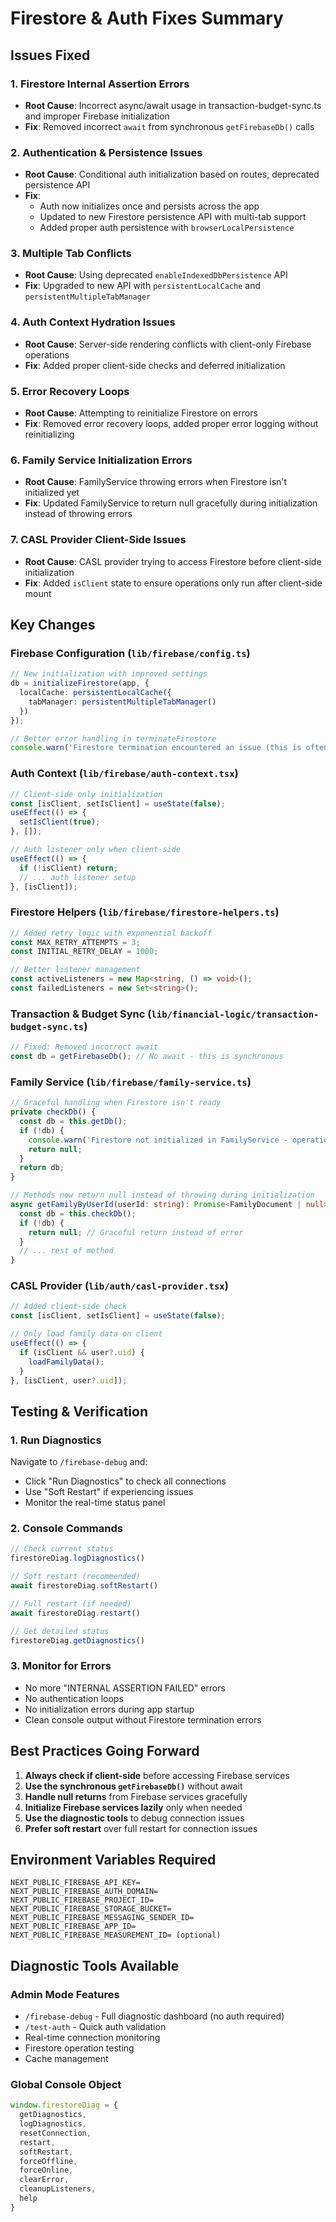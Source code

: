 # Firestore & Auth Fixes Summary

## Issues Fixed

### 1. **Firestore Internal Assertion Errors**
- **Root Cause**: Incorrect async/await usage in transaction-budget-sync.ts and improper Firebase initialization
- **Fix**: Removed incorrect `await` from synchronous `getFirebaseDb()` calls

### 2. **Authentication & Persistence Issues**
- **Root Cause**: Conditional auth initialization based on routes, deprecated persistence API
- **Fix**: 
  - Auth now initializes once and persists across the app
  - Updated to new Firestore persistence API with multi-tab support
  - Added proper auth persistence with `browserLocalPersistence`

### 3. **Multiple Tab Conflicts**
- **Root Cause**: Using deprecated `enableIndexedDbPersistence` API
- **Fix**: Upgraded to new API with `persistentLocalCache` and `persistentMultipleTabManager`

### 4. **Auth Context Hydration Issues**
- **Root Cause**: Server-side rendering conflicts with client-only Firebase operations
- **Fix**: Added proper client-side checks and deferred initialization

### 5. **Error Recovery Loops**
- **Root Cause**: Attempting to reinitialize Firestore on errors
- **Fix**: Removed error recovery loops, added proper error logging without reinitializing

### 6. **Family Service Initialization Errors**
- **Root Cause**: FamilyService throwing errors when Firestore isn't initialized yet
- **Fix**: Updated FamilyService to return null gracefully during initialization instead of throwing errors

### 7. **CASL Provider Client-Side Issues**
- **Root Cause**: CASL provider trying to access Firestore before client-side initialization
- **Fix**: Added `isClient` state to ensure operations only run after client-side mount

## Key Changes

### Firebase Configuration (`lib/firebase/config.ts`)
```typescript
// New initialization with improved settings
db = initializeFirestore(app, {
  localCache: persistentLocalCache({
    tabManager: persistentMultipleTabManager()
  })
});

// Better error handling in terminateFirestore
console.warn('Firestore termination encountered an issue (this is often expected):', error);
```

### Auth Context (`lib/firebase/auth-context.tsx`)
```typescript
// Client-side only initialization
const [isClient, setIsClient] = useState(false);
useEffect(() => {
  setIsClient(true);
}, []);

// Auth listener only when client-side
useEffect(() => {
  if (!isClient) return;
  // ... auth listener setup
}, [isClient]);
```

### Firestore Helpers (`lib/firebase/firestore-helpers.ts`)
```typescript
// Added retry logic with exponential backoff
const MAX_RETRY_ATTEMPTS = 3;
const INITIAL_RETRY_DELAY = 1000;

// Better listener management
const activeListeners = new Map<string, () => void>();
const failedListeners = new Set<string>();
```

### Transaction & Budget Sync (`lib/financial-logic/transaction-budget-sync.ts`)
```typescript
// Fixed: Removed incorrect await
const db = getFirebaseDb(); // No await - this is synchronous
```

### Family Service (`lib/firebase/family-service.ts`)
```typescript
// Graceful handling when Firestore isn't ready
private checkDb() {
  const db = this.getDb();
  if (!db) {
    console.warn('Firestore not initialized in FamilyService - operations will be skipped');
    return null;
  }
  return db;
}

// Methods now return null instead of throwing during initialization
async getFamilyByUserId(userId: string): Promise<FamilyDocument | null> {
  const db = this.checkDb();
  if (!db) {
    return null; // Graceful return instead of error
  }
  // ... rest of method
}
```

### CASL Provider (`lib/auth/casl-provider.tsx`)
```typescript
// Added client-side check
const [isClient, setIsClient] = useState(false);

// Only load family data on client
useEffect(() => {
  if (isClient && user?.uid) {
    loadFamilyData();
  }
}, [isClient, user?.uid]);
```

## Testing & Verification

### 1. **Run Diagnostics**
Navigate to `/firebase-debug` and:
- Click "Run Diagnostics" to check all connections
- Use "Soft Restart" if experiencing issues
- Monitor the real-time status panel

### 2. **Console Commands**
```javascript
// Check current status
firestoreDiag.logDiagnostics()

// Soft restart (recommended)
await firestoreDiag.softRestart()

// Full restart (if needed)
await firestoreDiag.restart()

// Get detailed status
firestoreDiag.getDiagnostics()
```

### 3. **Monitor for Errors**
- No more "INTERNAL ASSERTION FAILED" errors
- No authentication loops
- No initialization errors during app startup
- Clean console output without Firestore termination errors

## Best Practices Going Forward

1. **Always check if client-side** before accessing Firebase services
2. **Use the synchronous `getFirebaseDb()`** without await
3. **Handle null returns** from Firebase services gracefully
4. **Initialize Firebase services lazily** only when needed
5. **Use the diagnostic tools** to debug connection issues
6. **Prefer soft restart** over full restart for connection issues

## Environment Variables Required
```env
NEXT_PUBLIC_FIREBASE_API_KEY=
NEXT_PUBLIC_FIREBASE_AUTH_DOMAIN=
NEXT_PUBLIC_FIREBASE_PROJECT_ID=
NEXT_PUBLIC_FIREBASE_STORAGE_BUCKET=
NEXT_PUBLIC_FIREBASE_MESSAGING_SENDER_ID=
NEXT_PUBLIC_FIREBASE_APP_ID=
NEXT_PUBLIC_FIREBASE_MEASUREMENT_ID= (optional)
```

## Diagnostic Tools Available

### Admin Mode Features
- `/firebase-debug` - Full diagnostic dashboard (no auth required)
- `/test-auth` - Quick auth validation
- Real-time connection monitoring
- Firestore operation testing
- Cache management

### Global Console Object
```javascript
window.firestoreDiag = {
  getDiagnostics,
  logDiagnostics,
  resetConnection,
  restart,
  softRestart,
  forceOffline,
  forceOnline,
  clearError,
  cleanupListeners,
  help
}
``` 